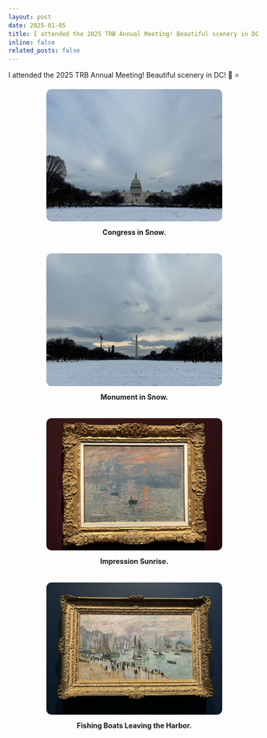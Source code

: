 ```yaml
---
layout: post
date: 2025-01-05
title: I attended the 2025 TRB Annual Meeting! Beautiful scenery in DC!  :tada: :star:
inline: false
related_posts: false
---
```


I attended the 2025 TRB Annual Meeting! Beautiful scenery in DC!  :tada: :star:

<div style="display: flex; flex-direction: column; gap: 20px;">

  <div style="text-align: center;">
    <img src="assets/img/news/Jan_05_2025_Congress.jpg" alt="Congress" style="width: 70%; border-radius: 10px;">
    <p style="margin-top: 10px;"><strong>Congress in Snow.</strong></p>
  </div>

  <div style="text-align: center;">
    <img src="assets/img/news/Jan_05_2025_Monument.jpg" alt="Monument" style="width: 70%; border-radius: 10px;">
    <p style="margin-top: 10px;"><strong>Monument in Snow.</strong></p>
  </div>

  <div style="text-align: center;">
    <img src="assets/img/news/Jan_05_2025_Impression_Sunrise.jpg" alt="Impression Sunrise" style="width: 70%; border-radius: 10px;">
    <p style="margin-top: 10px;"><strong>Impression Sunrise.</strong></p>
  </div>

  <div style="text-align: center;">
    <img src="assets/img/news/Jan_05_2025_Fishing_Boats_Leaving_the_Harbor.jpg" alt="Fishing Boats Leaving the Harbor" style="width: 70%; border-radius: 10px;">
    <p style="margin-top: 10px;"><strong>Fishing Boats Leaving the Harbor.</strong></p>
  </div>

</div>
